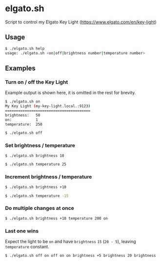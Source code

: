 # elgato.sh

Script to control my Elgato Key Light (https://www.elgato.com/en/key-light)

## Usage

```bash
$ ./elgato.sh help
usage: ./elgato.sh <on|off|brightness number|temperature number>
```

## Examples

### Turn on / off the Key Light

Example output is shown here, it is omitted in the rest for brevity.

```bash
$ ./elgato.sh on
My Key Light (my-key-light.local.:9123)
=======================================
brightness:   50
on:           1
temperature:  250
```

```bash
$ ./elgato.sh off
```

### Set brightness / temperature

```bash
$ ./elgato.sh brightness 10
```

```bash
$ ./elgato.sh temperature 25
```

### Increment brightness / temperature

```bash
$ ./elgato.sh brightness +10
```

```bash
$ ./elgato.sh temperature -15
```

### Do multiple changes at once

```bash
$ ./elgato.sh brightness +10 temperature 200 on
```

### Last one wins

Expect the light to be `on` and have `brightness` `15` (`20 - 5`), leaving
`temperature` constant.

```bash
$ ./elgato.sh off on off on on brightness +5 brightness 20 brightness -5
```

